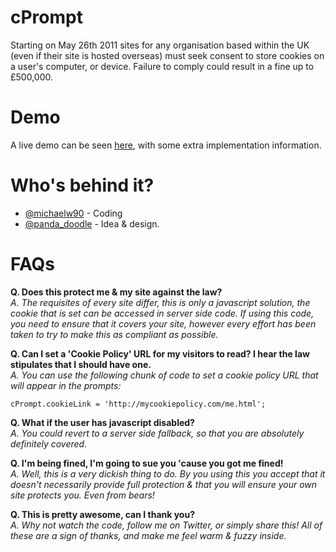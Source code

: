 cPrompt
=======

Starting on May 26th 2011 sites for any organisation based within the UK (even if their site is hosted overseas) must seek consent to store cookies on a user's computer, or device. Failure to comply could result in a fine up to &pound;500,000.

Demo
=====

A live demo can be seen [here](http://michaelwright.me/cPrompt), with some extra implementation information.

Who's behind it?
===============
- [@michaelw90](http://twitter.com/michaelw90) - Coding
- [@panda_doodle](http://twitter.com/panda_doodle) - Idea &amp; design.

FAQs
====

**Q. Does this protect me &amp; my site against the law?**<br />
*A. The requisites of every site differ, this is only a javascript solution, the cookie that is set can be accessed in server side code. If using this code, you need to ensure that it covers your site, however every effort has been taken to try to make this as compliant as possible.*

**Q. Can I set a 'Cookie Policy' URL for my visitors to read? I hear the law stipulates that I should have one.**<br />
*A. You can use the following chunk of code to set a cookie policy URL that will appear in the prompts:*

`cPrompt.cookieLink = 'http://mycookiepolicy.com/me.html';`

**Q. What if the user has javascript disabled?**<br />
*A. You could revert to a server side fallback, so that you are absolutely definitely covered.*

**Q. I'm being fined, I'm going to sue you 'cause you got me fined!**<br />
*A. Well, this is a very dickish thing to do. By you using this you accept that it doesn't necessarily provide full protection &amp; that you will ensure your own site protects you. Even from bears!*

**Q. This is pretty awesome, can I thank you?**<br />
*A. Why not watch the code, follow me on Twitter, or simply share this! All of these are a sign of thanks, and make me feel warm &amp; fuzzy inside.* 